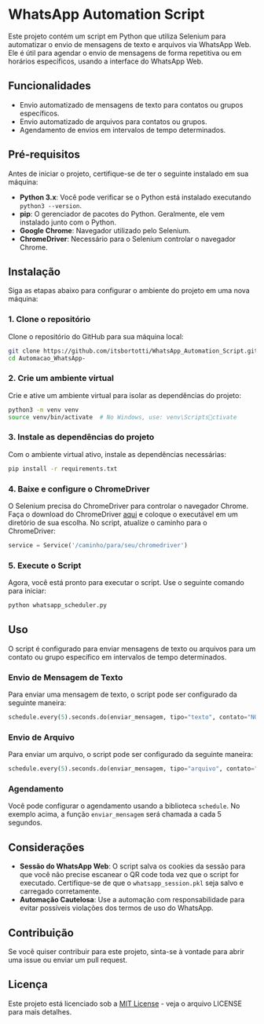 
# WhatsApp Automation Script

Este projeto contém um script em Python que utiliza Selenium para automatizar o envio de mensagens de texto e arquivos via WhatsApp Web. Ele é útil para agendar o envio de mensagens de forma repetitiva ou em horários específicos, usando a interface do WhatsApp Web.

## Funcionalidades

- Envio automatizado de mensagens de texto para contatos ou grupos específicos.
- Envio automatizado de arquivos para contatos ou grupos.
- Agendamento de envios em intervalos de tempo determinados.

## Pré-requisitos

Antes de iniciar o projeto, certifique-se de ter o seguinte instalado em sua máquina:

- **Python 3.x**: Você pode verificar se o Python está instalado executando `python3 --version`.
- **pip**: O gerenciador de pacotes do Python. Geralmente, ele vem instalado junto com o Python.
- **Google Chrome**: Navegador utilizado pelo Selenium.
- **ChromeDriver**: Necessário para o Selenium controlar o navegador Chrome.

## Instalação

Siga as etapas abaixo para configurar o ambiente do projeto em uma nova máquina:

### 1. Clone o repositório

Clone o repositório do GitHub para sua máquina local:

```bash
git clone https://github.com/itsbortotti/WhatsApp_Automation_Script.git
cd Automacao_WhatsApp-
```

### 2. Crie um ambiente virtual

Crie e ative um ambiente virtual para isolar as dependências do projeto:

```bash
python3 -m venv venv
source venv/bin/activate  # No Windows, use: venv\Scriptsctivate
```

### 3. Instale as dependências do projeto

Com o ambiente virtual ativo, instale as dependências necessárias:

```bash
pip install -r requirements.txt
```

### 4. Baixe e configure o ChromeDriver

O Selenium precisa do ChromeDriver para controlar o navegador Chrome. Faça o download do ChromeDriver [aqui](https://sites.google.com/chromium.org/driver/downloads) e coloque o executável em um diretório de sua escolha. No script, atualize o caminho para o ChromeDriver:

```python
service = Service('/caminho/para/seu/chromedriver')
```

### 5. Execute o Script

Agora, você está pronto para executar o script. Use o seguinte comando para iniciar:

```bash
python whatsapp_scheduler.py
```

## Uso

O script é configurado para enviar mensagens de texto ou arquivos para um contato ou grupo específico em intervalos de tempo determinados.

### Envio de Mensagem de Texto

Para enviar uma mensagem de texto, o script pode ser configurado da seguinte maneira:

```python
schedule.every(5).seconds.do(enviar_mensagem, tipo="texto", contato="NOME_DO_CONTATO", conteudo="Olá, esta é uma mensagem automática.")
```

### Envio de Arquivo

Para enviar um arquivo, o script pode ser configurado da seguinte maneira:

```python
schedule.every(5).seconds.do(enviar_mensagem, tipo="arquivo", contato="NOME_DO_CONTATO", conteudo="/caminho/para/seu/arquivo.pdf")
```

### Agendamento

Você pode configurar o agendamento usando a biblioteca `schedule`. No exemplo acima, a função `enviar_mensagem` será chamada a cada 5 segundos.

## Considerações

- **Sessão do WhatsApp Web**: O script salva os cookies da sessão para que você não precise escanear o QR code toda vez que o script for executado. Certifique-se de que o `whatsapp_session.pkl` seja salvo e carregado corretamente.
- **Automação Cautelosa**: Use a automação com responsabilidade para evitar possíveis violações dos termos de uso do WhatsApp.

## Contribuição

Se você quiser contribuir para este projeto, sinta-se à vontade para abrir uma issue ou enviar um pull request.

## Licença

Este projeto está licenciado sob a [MIT License](https://opensource.org/licenses/MIT) - veja o arquivo LICENSE para mais detalhes.
